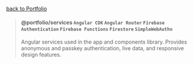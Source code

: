 [back to Portfolio](../../README.md)

> #### @portfolio/services `Angular CDK` `Angular Router` `Firebase Authentication` `Firebase Functions` `Firestore` `SimpleWebAuthn`
>
> Angular services used in the app and components library. Provides anonymous and passkey authentication, live data, and responsive design features. 

